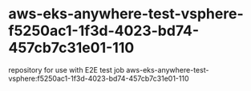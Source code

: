 # aws-eks-anywhere-test-vsphere-f5250ac1-1f3d-4023-bd74-457cb7c31e01-110
repository for use with E2E test job aws-eks-anywhere-test-vsphere:f5250ac1-1f3d-4023-bd74-457cb7c31e01-110
